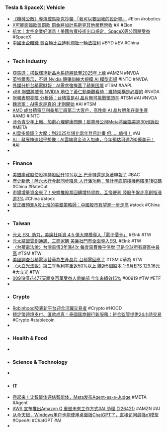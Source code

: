 ### Tesla & SpaceX; Vehicle
- [《機械公敵》導演控馬斯克抄襲 「我可以要回我的設計嗎」](https://news.pchome.com.tw/living/innews/20241017/index-72911456022506284009.html) #Elon #robotics
- [X可能面臨歐盟罰款 罰金將加計馬斯克其他業務營收](https://news.cnyes.com/news/id/5745858) #X #Elon
- [航太｜太空企業好消息！美國放寬技術出口規定，SpaceX等公司將受益](https://today.line.me/tw/v2/article/BEYj0KW) #SpaceX
- [中國車企賠錢 賣百輛比亞迪利潤抵一輛法拉利](https://www.epochtimes.com/b5/24/10/17/n14352660.htm) #BYD #EV #China
-
- ### Tech Industry
- [亞馬遜：搭載輝達新晶片系統將延至2025年上線](https://news.cnyes.com/news/id/5745987) #AMZN #NVDA
- [英特爾表示，不與 Nvidia 競爭訓練大規模 AI 模型市場](https://technews.tw/2024/10/18/intel-gaudi-3-ai-gpu-nvidia/) #INTC #NVDA
- [外媒分析台積電財報：AI需求強掩蓋了蘋果困境](https://www.moneydj.com/kmdj/news/newsviewer.aspx?a=4436bc55-9574-4a54-8853-0190c13b8d92) #TSM #AAPL
- [x86 聯盟將威脅 NVIDIA 地位？黃仁勳樂觀看待：維持架構是必要的](https://technews.tw/2024/10/18/jensen-huang-see-intel-amd-x86-advisory-group/) #NVDA
- [財報表現亮險 分析師：台積電是AI 晶片無可挑戰領頭羊](https://news.pchome.com.tw/science/technice/20241018/index-72922402700116338005.html) #TSM #AI #NVDA
- [魏哲家：AI需求是真的 才剛開始](https://ec.ltn.com.tw/article/breakingnews/4833746) #AI #TSM
- [AMD 成台積電亞利桑那工廠第二大客戶，高性能 AI 晶片明年在美生產](https://www.techbang.com/posts/118773-amd-has-become-a-new-customer-of-tsmcs-arizona-factory-and) #AMD #INTC
- [涉令青少年上癮、加劇心理健康問題！臉書母公司Meta將面臨美逾30州訴訟](https://news.cnyes.com/news/id/5745545) #META
- [AI雲多燒錢？大摩：到2025年堪比當年登月計畫 但......值得！](https://news.cnyes.com/news/id/5746191) #AI
- [AI︱發展神速超乎想像：AI雲端資金流入加速，今年預估可達790億美元！](https://uanalyze.com.tw/articles/212107391) #AI
-
- ### Finance
- [美銀庫藏股使股神持股回升10%以上 巴菲特還是急著申報了](https://news.cnyes.com/news/id/5746030) #BAC
- [歷史新低！陸六大行今起同步降息 人行潘功勝：預計年底前擇機再降準1到2碼](https://news.cnyes.com/news/id/5746181) #China #RateCut
- [市場增量資金來了！央媽推股票回購增持貸款、互換便利 陸股午盤走高創指漲逾3%](https://news.cnyes.com/news/id/5746342) #China #stock
- [曾正確預測A股上漲的美銀策略師：中國股市有望進一步走高](https://news.cnyes.com/news/id/5746529) #stock #China
-
- ### Taiwan
- [元太 ESL 助力，美廉社耗資 4.5 億大規模導入「電子價卡」](https://technews.tw/2024/10/17/simple-mart-and-e-ink/) #EInk #TW
- [元太結盟雲創通訊、三商家購 美廉社門市全面導入ESL](https://news.cnyes.com/news/id/5745908) #EInk #TW
- [〈台積電法說〉台灣電價3年漲4次 每度電費幾乎倍增 已是全球所有廠區中最高](https://news.cnyes.com/news/id/5745655) #TSM #TW
- [美國調查台積電涉替華為生產晶片 台積電回應了](https://news.cnyes.com/news/id/5746251) #TSM #華為 #TW
- [〈大立光法說〉第三季毛利率重返50%以上 賺近5個股本 1-9月EPS 129.16元](https://news.cnyes.com/news/id/5745427) #大立光 #TW
- [00919僅花477天躋身百萬受益人俱樂部 今年來績效15%](https://news.cnyes.com/news/id/5744414) #00919 #TW #ETF
-
- ### Crypto
- [Robinhood發表新平台迎合活躍交易者](https://news.cnyes.com/news/id/5745907) #Crypto #HOOD
- [穩定幣跨境支付、匯款成真！泰國匯商銀行新服務：符合監管提供24小時交易](https://www.blocktempo.com/siam-commercial-bank-launches-stablecoin-based-cross-border-payments-and-remittance-services/) #Crypto #stablecoin
-
- ### Health & Food
-
- ### Science & Technology
-
- ### IT
- [卷起来！让智能体评估智能体，Meta发布Agent-as-a-Judge](https://www.jiqizhixin.com/articles/2024-10-18-4) #META #Agent
- [AWS 宣布推出Amazon Q 重塑未來工作方式#AI 助理 (226421)](https://www.cool3c.com/article/226421) #AMZN #AI
- [从今天起，Windows用户也能使用桌面版ChatGPT了，直接访问最强o1模型](https://www.jiqizhixin.com/articles/2024-10-18-2) #OpenAI #ChatGPT #AI
-